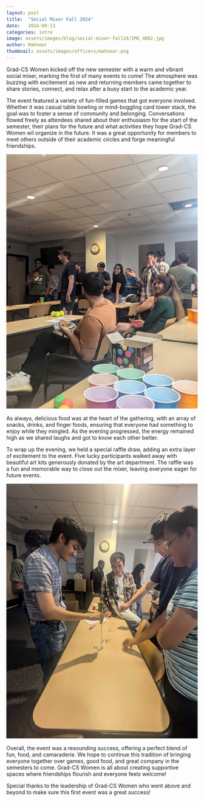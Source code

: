 ```yaml
---
layout: post
title:  "Social Mixer Fall 2024"
date:   2024-09-13
categories: intro
image: assets/images/blog/social-mixer-fall24/IMG_4802.jpg
author: Mahnoor
thumbnail: assets/images/officers/mahnoor.png
---
```


Grad-CS Women kicked off the new semester with a warm and vibrant social mixer, marking the first of many events to come! The atmosphere was buzzing with excitement as new and returning members came together to share stories, connect, and relax after a busy start to the academic year.

The event featured a variety of fun-filled games that got everyone involved. Whether it was casual table bowling or mind-boggling card tower stack, the goal was to foster a sense of community and belonging. Conversations flowed freely as attendees shared about their enthusiasm for the start of the semester, their plans for the future and what activities they hope Grad-CS Women wil organize in the future. It was a great opportunity for members to meet others outside of their academic circles and forge meaningful friendships. 

![mixer](assets/images/blog/social-mixer-fall24/PXL_20240913_230857983.jpg)

As always, delicious food was at the heart of the gathering, with an array of snacks, drinks, and finger foods, ensuring that everyone had something to enjoy while they mingled. As the evening progressed, the energy remained high as we shared laughs and got to know each other better.

To wrap up the evening, we held a special raffle draw, adding an extra layer of excitement to the event. Five lucky participants walked away with beautiful art kits generously donated by the art department. The raffle was a fun and memorable way to close out the mixer, leaving everyone eager for future events.

![mixer](assets/images/blog/social-mixer-fall24\PXL_20240913_230422189.jpg)

Overall, the event was a resounding success, offering a perfect blend of fun, food, and camaraderie. We hope to continue this tradition of bringing everyone together over games, good food, and great company in the semesters to come. Grad-CS Women is all about creating supportive spaces where friendships flourish and everyone feels welcome!

Special thanks to the leadership of Grad-CS Women who went above and beyond to make sure this first event was a great success!